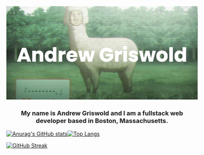 ![MasterHead](/banner.png)
<h3 align="center">My name is Andrew Griswold and I am a fullstack web developer based in Boston, Massachusetts.
</h3>

[![Anurag's GitHub stats](https://github-readme-stats.vercel.app/api?username=ThaGrza&show_icons=true&theme=dracula)](https://github.com/anuraghazra/github-readme-stats)[![Top Langs](https://github-readme-stats.vercel.app/api/top-langs/?username=ThaGrza&layout=compact&theme=dracula)](https://github.com/ThaGrza/github-readme-stats)

[![GitHub Streak](https://github-readme-streak-stats.herokuapp.com/?user=ThaGrza&theme=dracula)](https://git.io/streak-stats)
